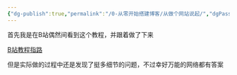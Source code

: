```yaml
---
{"dg-publish":true,"permalink":"/0-从零开始搭建博客/从做个网站说起/","dgPassFrontmatter":true}
---
```


首先我是在B站偶然间看到这个教程，并跟着做了下来

<a href="https://www.bilibili.com/video/BV1HF411173m/" target="_blank" title="人人都可以构建的 属于自己的独立网站">B站教程指路</a>

但是实际做的过程中还是发现了挺多细节的问题，不过幸好万能的网络都有答案
